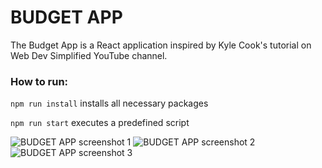 # BUDGET APP

The Budget App is a React application inspired by Kyle Cook's tutorial on Web Dev Simplified YouTube channel.

### How to run:

```npm run install``` installs all necessary packages

```npm run start``` executes a predefined script

![BUDGET APP screenshot 1](https://github.com/avramoviclu/todo-react/blob/master/public/Screenshot_1.png?raw=true)
![BUDGET APP screenshot 2](https://github.com/avramoviclu/todo-react/blob/master/public/Screenshot_2.png?raw=true)
![BUDGET APP screenshot 3](https://github.com/avramoviclu/todo-react/blob/master/public/Screenshot_3.png?raw=true)